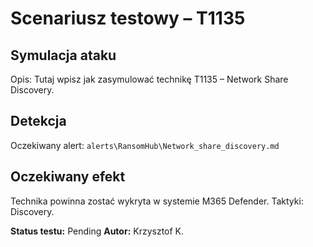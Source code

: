 # Scenariusz testowy – T1135

## Symulacja ataku

Opis: Tutaj wpisz jak zasymulować technikę T1135 – Network Share Discovery.

## Detekcja

Oczekiwany alert: `alerts\RansomHub\Network_share_discovery.md`

## Oczekiwany efekt

Technika powinna zostać wykryta w systemie M365 Defender. Taktyki: Discovery.

**Status testu:** Pending
**Autor:** Krzysztof K.

